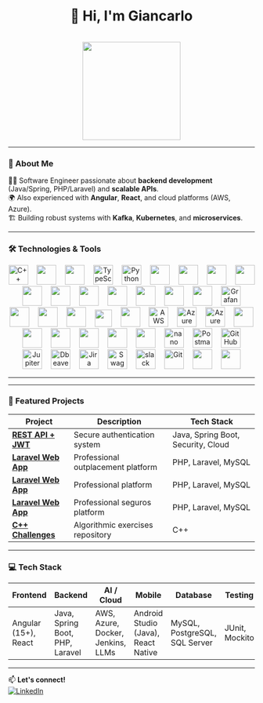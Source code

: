 <h1 align="center">👋 Hi, I'm Giancarlo</h1></br>


<div align="center">
  <img height="200" src="https://media.giphy.com/media/26tn33aiTi1jkl6H6/giphy.gif" />
</div>

---

### 🚀 About Me

👨‍💻 Software Engineer passionate about **backend development** (Java/Spring, PHP/Laravel) and **scalable APIs**.  
🌍 Also experienced with **Angular**, **React**, and cloud platforms (AWS, Azure).  
🏗️ Building robust systems with **Kafka**, **Kubernetes**, and **microservices**.

---

### 🛠️ Technologies & Tools

<div align="center">

  <!-- Lenguajes -->
  <img src="https://cdn.jsdelivr.net/gh/devicons/devicon@latest/icons/cplusplus/cplusplus-original.svg" height="40" alt="C++" />
  <img width="10"/>
  <img src="https://skillicons.dev/icons?i=java" height=40 />
  <img width="10"/>
  <img src="https://skillicons.dev/icons?i=php" height=40 />
  <img width="10"/>
  <img src="https://skillicons.dev/icons?i=typescript" height="40" alt="TypeScript" />
  <img width="10"/>
  <img src="https://cdn.jsdelivr.net/gh/devicons/devicon@latest/icons/python/python-original.svg" height="40" alt="Python" />
  <img width="10"/>          
  <img src="https://skillicons.dev/icons?i=bash" height=40 />
  <img width="10">
  <img src="https://skillicons.dev/icons?i=cmake" height=40 />
  <img width="10"/>
  <img src="https://skillicons.dev/icons?i=spring" height=40 />
  <img width="10"/>
  <img src="https://skillicons.dev/icons?i=nodejs" height=40 />
  <img width="10"/>      
  <img src="https://skillicons.dev/icons?i=angular" height=40 />
  <img width="10"/>
  <img src="https://skillicons.dev/icons?i=laravel" height=40 /> 

  <!-- Bases de datos -->
  <img width="10"/>
  <img src="https://skillicons.dev/icons?i=postgres" height=40 />
  <img width="10"/>
  <img src="https://skillicons.dev/icons?i=mysql" height=40 />

  <!-- DevOps -->
  <img width="10"/>
  <img src="https://skillicons.dev/icons?i=docker" height=40 />
  <img width="10"/>
  <img src="https://skillicons.dev/icons?i=kubernetes" height=40 />
  <img width="10"/>
  <img src="https://skillicons.dev/icons?i=kafka" height=40 />
  <img width="10"/>
  <img src="https://cdn.jsdelivr.net/gh/devicons/devicon@latest/icons/grafana/grafana-plain-wordmark.svg" height="40" alt="Grafana" />
  <img width="10"/>
  <img src="https://skillicons.dev/icons?i=maven" height=40 />
  <img width="10"/>  
  <img src="https://skillicons.dev/icons?i=gradle" height=40 />
  <img width="10"/>  
  <img src="https://skillicons.dev/icons?i=jenkins" height=40 />
  <img width="10"/>
  <img src="https://cdn.jsdelivr.net/gh/devicons/devicon@latest/icons/kibana/kibana-original.svg" height="35" />
  <img width="10"/>
  <img src="https://cdn.jsdelivr.net/gh/devicons/devicon@latest/icons/sonarqube/sonarqube-plain-wordmark.svg" height="40" />
                  
  <!-- Cloud -->
  <img width="10"/>
  <img src="https://skillicons.dev/icons?i=aws" height="40" alt="AWS" />
  <img width="10"/>
  <img src="https://skillicons.dev/icons?i=azure" height="40" alt="Azure" />
  <img width="10"/>
  <img src="https://cdn.jsdelivr.net/gh/devicons/devicon@latest/icons/azuresqldatabase/azuresqldatabase-original.svg" height="40" alt="Azure SQL" />
  <img width="10"/>  
  <img src="https://skillicons.dev/icons?i=rabbitmq" height=40 />
  <img width="10"/>
  <img src="https://skillicons.dev/icons?i=redis" height=40 />
  <img width="10"/>
  <img src="https://skillicons.dev/icons?i=prometheus" height=40 />

  <!-- Herramientas -->
  <img width="10"/>
  <img src="https://skillicons.dev/icons?i=idea" height=40 />
  <img width="10"/>
  <img src="https://skillicons.dev/icons?i=emacs" height=40 />
  <img width="10"/>
  <img src="https://skillicons.dev/icons?i=neovim" height=40 />
  <img width="10"/>
  <img src="https://cdn.jsdelivr.net/gh/devicons/devicon@latest/icons/nano/nano-plain-wordmark.svg" height="40" alt="nano" />
  <img width="10"/>
  <img src="https://skillicons.dev/icons?i=postman" height="40" alt="Postman" />
  <img width="10"/>
  <img src="https://skillicons.dev/icons?i=github" height="40" alt="GitHub" />
  <img width="10"/>
  <img src="https://cdn.jsdelivr.net/gh/devicons/devicon@latest/icons/jupyter/jupyter-original-wordmark.svg" height="40" alt="Jupiter notebook" />
  <img width="10"/> 
  <img src="https://cdn.jsdelivr.net/gh/devicons/devicon@latest/icons/dbeaver/dbeaver-original.svg"  height="40" alt="Dbeaver"  />
  <img width="10"/>
  <img src="https://cdn.jsdelivr.net/gh/devicons/devicon@latest/icons/jira/jira-original-wordmark.svg" height="40" alt="Jira" />
  <img width="10"/>
  <img src="https://cdn.jsdelivr.net/gh/devicons/devicon/icons/swagger/swagger-original.svg" height="40" alt="Swagger" />
  <img width="10"/>        
  <img src="https://cdn.jsdelivr.net/gh/devicons/devicon@latest/icons/slack/slack-original.svg" height="40" alt="slack" />
  <img width="10"/>      
  <img src="https://skillicons.dev/icons?i=git" height="40" alt="Git" />
  <img width="10"/>
  <img src="https://skillicons.dev/icons?i=githubactions" height=40 />
  <img width="10"/>
  <img src="https://skillicons.dev/icons?i=nginx" height=40 />
  
</div>

---

---

### 🌟 Featured Projects

| Project | Description | Tech Stack |
|---------|-------------|------------|
| **[REST API + JWT](https://maintenance-page-test.vercel.app/)** | Secure authentication system | Java, Spring Boot, Security, Cloud |
| **[Laravel Web App](https://iboutplacement.com/)** | Professional outplacement platform | PHP, Laravel, MySQL |
| **[Laravel Web App](https://ibconstruye.com/)** | Professional platform | PHP, Laravel, MySQL |
| **[Laravel Web App](https://ibseguros.com/)** | Professional seguros platform | PHP, Laravel, MySQL |
| **[C++ Challenges](https://github.com/gianbdev/C-Challenges/)** | Algorithmic exercises repository | C++ |

---

### 💻 Tech Stack

| Frontend | Backend | AI / Cloud | Mobile | Database | Testing |
|----------|---------|------------|--------|----------|---------|
| Angular (15+), React| Java, Spring Boot, PHP, Laravel | AWS, Azure, Docker, Jenkins, LLMs | Android Studio (Java), React Native | MySQL, PostgreSQL, SQL Server | JUnit, Mockito |

---

📫 **Let's connect!**  
[![LinkedIn](https://img.shields.io/badge/LinkedIn-0077B5?style=for-the-badge&logo=linkedin&logoColor=white)](https://www.linkedin.com/in/giancarlo-silva-000a13285/)
